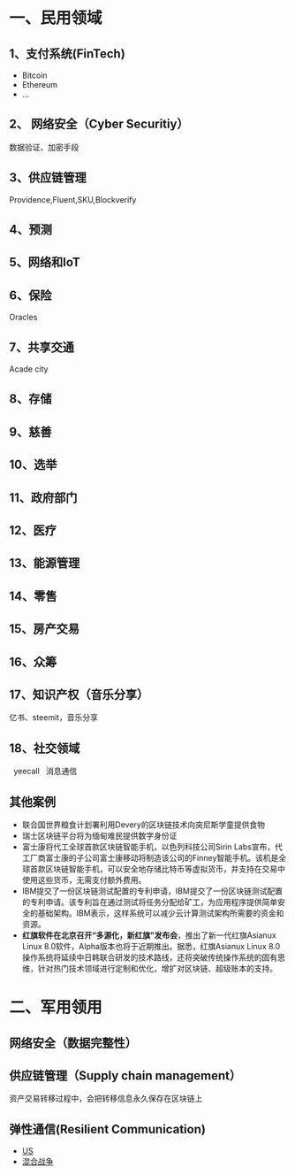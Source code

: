 # 一、民用领域
## 1、支付系统(FinTech)
- Bitcoin
- Ethereum
- ...

## 2、 网络安全（Cyber Securitiy）

数据验证、加密手段

## 3、供应链管理

Providence,Fluent,SKU,Blockverify

## 4、预测

## 5、网络和IoT

## 6、保险
Oracles

## 7、共享交通

Acade city

## 8、存储

## 9、慈善

## 10、选举

## 11、政府部门

## 12、医疗

## 13、能源管理

## 14、零售

## 15、房产交易

## 16、众筹

## 17、知识产权（音乐分享）
亿书、steemit，音乐分享

## 18、社交领域
   yeecall
   消息通信
## 其他案例
- 联合国世界粮食计划署利用Devery的区块链技术向突尼斯学童提供食物
- 瑞士区块链平台将为缅甸难民提供数字身份证
- 富士康将代工全球首款区块链智能手机，以色列科技公司Sirin Labs宣布，代工厂商富士康的子公司富士康移动将制造该公司的Finney智能手机。该机是全球首款区块链智能手机，可以安全地存储比特币等虚拟货币，并支持在交易中使用这些货币，无需支付额外费用。
- IBM提交了一份区块链测试配置的专利申请，IBM提交了一份区块链测试配置的专利申请。该专利旨在通过测试将任务分配给矿工，为应用程序提供简单安全的基础架构。IBM表示，这样系统可以减少云计算测试架构所需要的资金和资源。
- <b>红旗软件在北京召开“多源化，新红旗”发布会</b>，推出了新一代红旗Asianux Linux 8.0软件，Alpha版本也将于近期推出。据悉，红旗Asianux Linux 8.0操作系统将延续中日韩联合研发的技术路线，还将突破传统操作系统的固有思维，针对热门技术领域进行定制和优化，增扩对区块链、超级账本的支持。
# 二、军用领用
## 网络安全（数据完整性）
## 供应链管理（Supply chain management）  
资产交易转移过程中，会把转移信息永久保存在区块链上 
## 弹性通信(Resilient Communication) 
 - [US](https://www.zerohedge.com/news/2017-12-19/us-military-rushes-study-blockchain-hybrid-wars-loom)
 - [混合战争](https://www.zerohedge.com/news/2017-10-17/us-army-preparing-decades-hybrid-wars)
